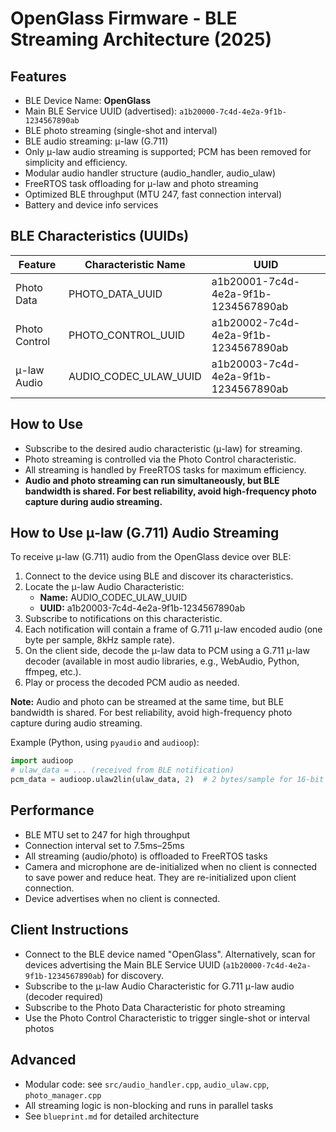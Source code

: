 # OpenGlass Firmware - BLE Streaming Architecture (2025)

## Features
- BLE Device Name: **OpenGlass**
- Main BLE Service UUID (advertised): `a1b20000-7c4d-4e2a-9f1b-1234567890ab`
- BLE photo streaming (single-shot and interval)
- BLE audio streaming: μ-law (G.711)
- Only μ-law audio streaming is supported; PCM has been removed for simplicity and efficiency.
- Modular audio handler structure (audio_handler, audio_ulaw)
- FreeRTOS task offloading for μ-law and photo streaming
- Optimized BLE throughput (MTU 247, fast connection interval)
- Battery and device info services

## BLE Characteristics (UUIDs)
| Feature         | Characteristic Name      | UUID                                    |
|----------------|-------------------------|------------------------------------------|
| Photo Data     | PHOTO_DATA_UUID         | a1b20001-7c4d-4e2a-9f1b-1234567890ab     |
| Photo Control  | PHOTO_CONTROL_UUID      | a1b20002-7c4d-4e2a-9f1b-1234567890ab     |
| μ-law Audio    | AUDIO_CODEC_ULAW_UUID   | a1b20003-7c4d-4e2a-9f1b-1234567890ab     |

## How to Use
- Subscribe to the desired audio characteristic (μ-law) for streaming.
- Photo streaming is controlled via the Photo Control characteristic.
- All streaming is handled by FreeRTOS tasks for maximum efficiency.
- **Audio and photo streaming can run simultaneously, but BLE bandwidth is shared. For best reliability, avoid high-frequency photo capture during audio streaming.**

## How to Use μ-law (G.711) Audio Streaming

To receive μ-law (G.711) audio from the OpenGlass device over BLE:

1. Connect to the device using BLE and discover its characteristics.
2. Locate the μ-law Audio Characteristic:
   - **Name:** AUDIO_CODEC_ULAW_UUID
   - **UUID:** a1b20003-7c4d-4e2a-9f1b-1234567890ab
3. Subscribe to notifications on this characteristic.
4. Each notification will contain a frame of G.711 μ-law encoded audio (one byte per sample, 8kHz sample rate).
5. On the client side, decode the μ-law data to PCM using a G.711 μ-law decoder (available in most audio libraries, e.g., WebAudio, Python, ffmpeg, etc.).
6. Play or process the decoded PCM audio as needed.

**Note:** Audio and photo can be streamed at the same time, but BLE bandwidth is shared. For best reliability, avoid high-frequency photo capture during audio streaming.

Example (Python, using `pyaudio` and `audioop`):
```python
import audioop
# ulaw_data = ... (received from BLE notification)
pcm_data = audioop.ulaw2lin(ulaw_data, 2)  # 2 bytes/sample for 16-bit PCM
```

## Performance
- BLE MTU set to 247 for high throughput
- Connection interval set to 7.5ms–25ms
- All streaming (audio/photo) is offloaded to FreeRTOS tasks
- Camera and microphone are de-initialized when no client is connected to save power and reduce heat. They are re-initialized upon client connection.
- Device advertises when no client is connected.

## Client Instructions
- Connect to the BLE device named "OpenGlass". Alternatively, scan for devices advertising the Main BLE Service UUID (`a1b20000-7c4d-4e2a-9f1b-1234567890ab`) for discovery.
- Subscribe to the μ-law Audio Characteristic for G.711 μ-law audio (decoder required)
- Subscribe to the Photo Data Characteristic for photo streaming
- Use the Photo Control Characteristic to trigger single-shot or interval photos

## Advanced
- Modular code: see `src/audio_handler.cpp`, `audio_ulaw.cpp`, `photo_manager.cpp`
- All streaming logic is non-blocking and runs in parallel tasks
- See `blueprint.md` for detailed architecture

